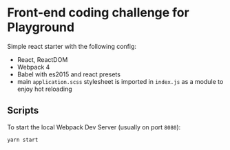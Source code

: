 # Front-end coding challenge for Playground

Simple react starter with the following config:

- React, ReactDOM
- Webpack 4
- Babel with es2015 and react presets
- main `application.scss` stylesheet is imported in `index.js` as a module to enjoy hot reloading

## Scripts

To start the local Webpack Dev Server (usually on port `8080`):

```bash
yarn start
```
